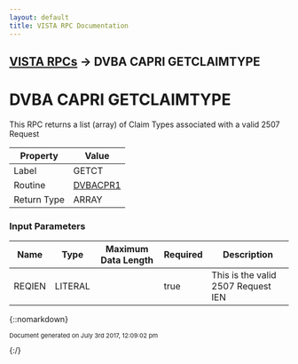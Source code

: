 ```yaml
---
layout: default
title: VISTA RPC Documentation
---
```


## [VISTA RPCs](TableOfContents) &#8594; DVBA CAPRI GETCLAIMTYPE
# DVBA CAPRI GETCLAIMTYPE

This RPC returns a list (array) of Claim Types associated with a valid 2507 Request

Property | Value
--- | ---
Label | GETCT
Routine | [DVBACPR1](http://code.osehra.org/dox/Routine_DVBACPR1_source.html)
Return Type | ARRAY


### Input Parameters

Name | Type | Maximum Data Length | Required | Description
--- | --- | --- | --- | ---
REQIEN | LITERAL |  | true | This is the valid 2507 Request IEN



{::nomarkdown} <br/><p style="font-size: 11px">Document generated on July 3rd 2017, 12:09:02 pm</p>{:/}